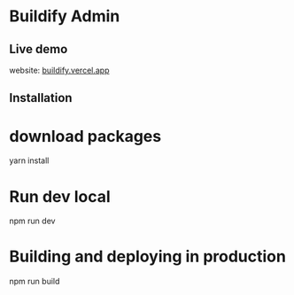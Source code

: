 # Buildify Admin

## Live demo

website: [buildify.vercel.app](https://buildify.vercel.app/admin)

## Installation

# download packages
yarn install

# Run dev local
npm run dev

# Building and deploying in production
npm run build




